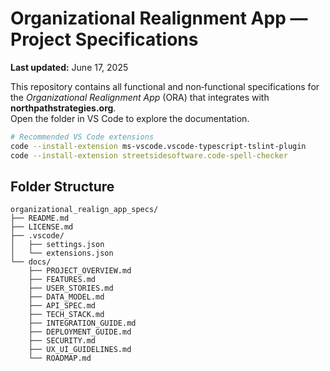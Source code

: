 # Organizational Realignment App — Project Specifications

**Last updated:** June 17, 2025

This repository contains all functional and non‑functional specifications for the *Organizational Realignment App* (ORA) that integrates with **northpathstrategies.org**.  
Open the folder in VS Code to explore the documentation.

```sh
# Recommended VS Code extensions
code --install-extension ms‑vscode.vscode‑typescript‑tslint‑plugin
code --install-extension streetsidesoftware.code‑spell‑checker
```

## Folder Structure

```
organizational_realign_app_specs/
├── README.md
├── LICENSE.md
├── .vscode/
│   ├── settings.json
│   └── extensions.json
└── docs/
    ├── PROJECT_OVERVIEW.md
    ├── FEATURES.md
    ├── USER_STORIES.md
    ├── DATA_MODEL.md
    ├── API_SPEC.md
    ├── TECH_STACK.md
    ├── INTEGRATION_GUIDE.md
    ├── DEPLOYMENT_GUIDE.md
    ├── SECURITY.md
    ├── UX_UI_GUIDELINES.md
    └── ROADMAP.md
```
